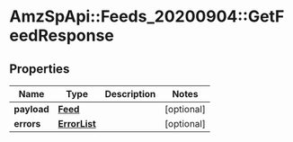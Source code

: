 # AmzSpApi::Feeds_20200904::GetFeedResponse

## Properties
Name | Type | Description | Notes
------------ | ------------- | ------------- | -------------
**payload** | [**Feed**](Feed.md) |  | [optional] 
**errors** | [**ErrorList**](ErrorList.md) |  | [optional] 

